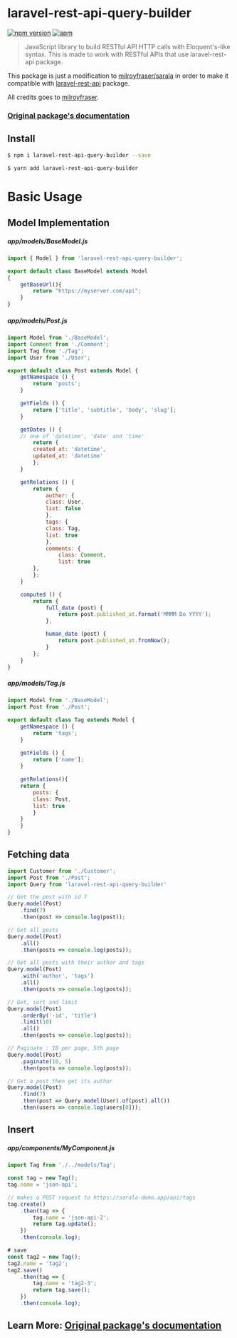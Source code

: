 
# laravel-rest-api-query-builder

[![npm version](https://badge.fury.io/js/sarala.svg)](https://www.npmjs.com/package/sarala) [![apm](https://img.shields.io/apm/l/vim-mode.svg)](https://github.com/milroyfraser/sarala/blob/master/LICENSE)

> JavaScript library to build RESTful API HTTP calls with Eloquent's-like syntax. 
> This is made to work with RESTful APIs that use laravel-rest-api package. 

This package is just a modification to [milroyfraser/sarala](http://github.com/milroyfraser/sarala) in order to make it compatible with [laravel-rest-api](http://github.com/RobinMarechal/laravel-rest-api) package.

All credits goes to [milroyfraser](http://github.com/milroyfraser).

### [Original package's documentation](https://milroy.me/posts/sarala-laravel-eloquent-like-javascript-orm-to-communicate-with-json-api/1)

## Install

```sh
$ npm i laravel-rest-api-query-builder --save
```

```sh
$ yarn add laravel-rest-api-query-builder
```

# Basic Usage

## Model Implementation

##### app/models/BaseModel.js
```javascript
import { Model } from 'laravel-rest-api-query-builder';

export default class BaseModel extends Model
{
    getBaseUrl(){
        return "https://myserver.com/api";
    }
}
```

##### app/models/Post.js
```javascript
import Model from './BaseModel';
import Comment from './Comment';
import Tag from './Tag';
import User from './User';

export default class Post extends Model {
    getNamespace () {
        return 'posts';
    }

    getFields () {
        return ['title', 'subtitle', 'body', 'slug'];
    }

    getDates () {
	// one of 'datetime', 'date' and 'time'
        return { 
	    created_at: 'datetime',
	    updated_at: 'datetime'
        };
    }

    getRelations () {
        return {
            author: {
	        class: User,
	        list: false
            },
            tags: {
	        class: Tag,
	        list: true
            },
            comments: {
                class: Comment,
                list: true
	    },
        };
    }

    computed () {
        return {
            full_date (post) {
                return post.published_at.format('MMMM Do YYYY');
            },

            human_date (post) {
                return post.published_at.fromNow();
            }
        };
    }
}
```

##### app/models/Tag.js
```javascript
import Model from './BaseModel';
import Post from './Post';

export default class Tag extends Model {
    getNamespace () {
        return 'tags';
    }

    getFields () {
        return ['name'];
    }
    
    getRelations(){
	return {
	    posts: {
		class: Post,
		list: true
	    }
	}
    }
}
```

## Fetching data

```javascript
import Customer from './Customer';
import Post from './Post';
import Query from 'laravel-rest-api-query-builder'

// Get the post with id 7
Query.model(Post)
    .find(7)
    .then(post => console.log(post));

// Get all posts
Query.model(Post)
    .all()
    .then(posts => console.log(posts));

// Get all posts with their author and tags
Query.model(Post)
    .with('author', 'tags')
    .all()
    .then(posts => console.log(posts));

// Get, sort and limit
Query.model(Post)
    .orderBy('-id', 'title')
    .limit(10)
    .all()
    .then(posts => console.log(posts));

// Paginate : 10 per page, 5th page
Query.model(Post)
    .paginate(10, 5)
    .then(posts => console.log(posts));

// Get a post then get its author
Query.model(Post)
    .find(7)
    .then(post => Query.model(User).of(post).all())
    .then(users => console.log(users[0]));
```

## Insert

##### app/components/MyComponent.js
```javascript
import Tag from './../models/Tag';

const tag = new Tag();
tag.name = 'json-api';

// makes a POST request to https://sarala-demo.app/api/tags
tag.create()
    .then(tag => {
        tag.name = 'json-api-2';
        return tag.update();
    })
    .then(console.log); 

# save
const tag2 = new Tag();
tag2.name = 'tag2';
tag2.save()
    .then(tag => {
        tag.name = 'tag2-3';
        return tag.save();
    })
    .then(console.log); 
```

## Learn More: [Original package's documentation](https://milroy.me/posts/sarala-laravel-eloquent-like-javascript-orm-to-communicate-with-json-api/1)

